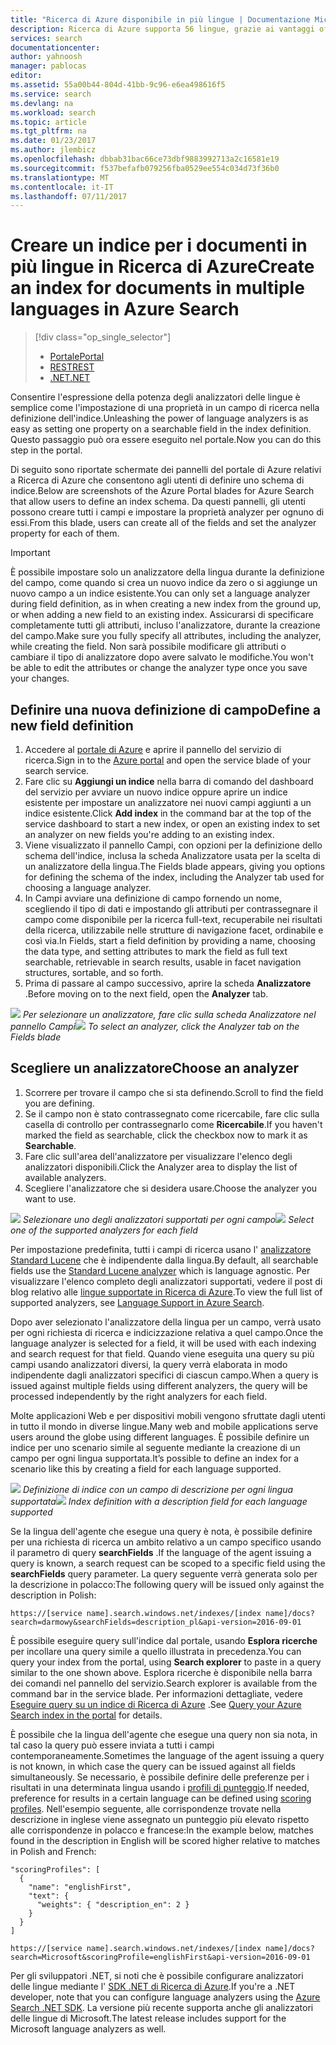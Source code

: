 ```yaml
---
title: "Ricerca di Azure disponibile in più lingue | Documentazione Microsoft"
description: Ricerca di Azure supporta 56 lingue, grazie ai vantaggi offerti dagli analizzatori delle lingue della tecnologia Lucene e di elaborazione del linguaggio naturale di Microsoft.
services: search
documentationcenter: 
author: yahnoosh
manager: pablocas
editor: 
ms.assetid: 55a00b44-804d-41bb-9c96-e6ea498616f5
ms.service: search
ms.devlang: na
ms.workload: search
ms.topic: article
ms.tgt_pltfrm: na
ms.date: 01/23/2017
ms.author: jlembicz
ms.openlocfilehash: dbbab31bac66ce73dbf9883992713a2c16581e19
ms.sourcegitcommit: f537befafb079256fba0529ee554c034d73f36b0
ms.translationtype: MT
ms.contentlocale: it-IT
ms.lasthandoff: 07/11/2017
---
```

# <a name="create-an-index-for-documents-in-multiple-languages-in-azure-search"></a><span data-ttu-id="ffd37-103">Creare un indice per i documenti in più lingue in Ricerca di Azure</span><span class="sxs-lookup"><span data-stu-id="ffd37-103">Create an index for documents in multiple languages in Azure Search</span></span>
> [!div class="op_single_selector"]
>
> * [<span data-ttu-id="ffd37-104">Portale</span><span class="sxs-lookup"><span data-stu-id="ffd37-104">Portal</span></span>](search-language-support.md)
> * [<span data-ttu-id="ffd37-105">REST</span><span class="sxs-lookup"><span data-stu-id="ffd37-105">REST</span></span>](https://msdn.microsoft.com/library/azure/dn879793.aspx)
> * [<span data-ttu-id="ffd37-106">.NET</span><span class="sxs-lookup"><span data-stu-id="ffd37-106">.NET</span></span>](https://msdn.microsoft.com/library/azure/microsoft.azure.search.models.analyzername.aspx)
>
>

<span data-ttu-id="ffd37-107">Consentire l'espressione della potenza degli analizzatori delle lingue è semplice come l'impostazione di una proprietà in un campo di ricerca nella definizione dell'indice.</span><span class="sxs-lookup"><span data-stu-id="ffd37-107">Unleashing the power of language analyzers is as easy as setting one property on a searchable field in the index definition.</span></span> <span data-ttu-id="ffd37-108">Questo passaggio può ora essere eseguito nel portale.</span><span class="sxs-lookup"><span data-stu-id="ffd37-108">Now you can do this step in the portal.</span></span>

<span data-ttu-id="ffd37-109">Di seguito sono riportate schermate dei pannelli del portale di Azure relativi a Ricerca di Azure che consentono agli utenti di definire uno schema di indice.</span><span class="sxs-lookup"><span data-stu-id="ffd37-109">Below are screenshots of the Azure Portal blades for Azure Search that allow users to define an index schema.</span></span> <span data-ttu-id="ffd37-110">Da questi pannelli, gli utenti possono creare tutti i campi e impostare la proprietà analyzer per ognuno di essi.</span><span class="sxs-lookup"><span data-stu-id="ffd37-110">From this blade, users can create all of the fields and set the analyzer property for each of them.</span></span>

> [!IMPORTANT]
> <span data-ttu-id="ffd37-111">È possibile impostare solo un analizzatore della lingua durante la definizione del campo, come quando si crea un nuovo indice da zero o si aggiunge un nuovo campo a un indice esistente.</span><span class="sxs-lookup"><span data-stu-id="ffd37-111">You can only set a language analyzer during field definition, as in when creating a new index from the ground up, or when adding a new field to an existing index.</span></span> <span data-ttu-id="ffd37-112">Assicurarsi di specificare completamente tutti gli attributi, incluso l'analizzatore, durante la creazione del campo.</span><span class="sxs-lookup"><span data-stu-id="ffd37-112">Make sure you fully specify all attributes, including the analyzer, while creating the field.</span></span> <span data-ttu-id="ffd37-113">Non sarà possibile modificare gli attributi o cambiare il tipo di analizzatore dopo avere salvato le modifiche.</span><span class="sxs-lookup"><span data-stu-id="ffd37-113">You won't be able to edit the attributes or change the analyzer type once you save your changes.</span></span>
>
>

## <a name="define-a-new-field-definition"></a><span data-ttu-id="ffd37-114">Definire una nuova definizione di campo</span><span class="sxs-lookup"><span data-stu-id="ffd37-114">Define a new field definition</span></span>
1. <span data-ttu-id="ffd37-115">Accedere al [portale di Azure](https://portal.azure.com) e aprire il pannello del servizio di ricerca.</span><span class="sxs-lookup"><span data-stu-id="ffd37-115">Sign in to the [Azure portal](https://portal.azure.com) and open the service blade of your search service.</span></span>
2. <span data-ttu-id="ffd37-116">Fare clic su **Aggiungi un indice** nella barra di comando del dashboard del servizio per avviare un nuovo indice oppure aprire un indice esistente per impostare un analizzatore nei nuovi campi aggiunti a un indice esistente.</span><span class="sxs-lookup"><span data-stu-id="ffd37-116">Click **Add index** in the command bar at the top of the service dashboard to start a new index, or open an existing index to set an analyzer on new fields you're adding to an existing index.</span></span>
3. <span data-ttu-id="ffd37-117">Viene visualizzato il pannello Campi, con opzioni per la definizione dello schema dell'indice, inclusa la scheda Analizzatore usata per la scelta di un analizzatore della lingua.</span><span class="sxs-lookup"><span data-stu-id="ffd37-117">The Fields blade appears, giving you options for defining the schema of the index, including the Analyzer tab used for choosing a language analyzer.</span></span>
4. <span data-ttu-id="ffd37-118">In Campi avviare una definizione di campo fornendo un nome, scegliendo il tipo di dati e impostando gli attributi per contrassegnare il campo come disponibile per la ricerca full-text, recuperabile nei risultati della ricerca, utilizzabile nelle strutture di navigazione facet, ordinabile e così via.</span><span class="sxs-lookup"><span data-stu-id="ffd37-118">In Fields, start a field definition by providing a name, choosing the data type, and setting attributes to mark the field as full text searchable, retrievable in search results, usable in facet navigation structures, sortable, and so forth.</span></span>
5. <span data-ttu-id="ffd37-119">Prima di passare al campo successivo, aprire la scheda **Analizzatore** .</span><span class="sxs-lookup"><span data-stu-id="ffd37-119">Before moving on to the next field, open the **Analyzer** tab.</span></span>

<span data-ttu-id="ffd37-120">![][1]
*Per selezionare un analizzatore, fare clic sulla scheda Analizzatore nel pannello Campi*</span><span class="sxs-lookup"><span data-stu-id="ffd37-120">![][1]
*To select an analyzer, click the Analyzer tab on the Fields blade*</span></span>

## <a name="choose-an-analyzer"></a><span data-ttu-id="ffd37-121">Scegliere un analizzatore</span><span class="sxs-lookup"><span data-stu-id="ffd37-121">Choose an analyzer</span></span>
1. <span data-ttu-id="ffd37-122">Scorrere per trovare il campo che si sta definendo.</span><span class="sxs-lookup"><span data-stu-id="ffd37-122">Scroll to find the field you are defining.</span></span>
2. <span data-ttu-id="ffd37-123">Se il campo non è stato contrassegnato come ricercabile, fare clic sulla casella di controllo per contrassegnarlo come **Ricercabile**.</span><span class="sxs-lookup"><span data-stu-id="ffd37-123">If you haven't marked the field as searchable, click the checkbox now to mark it as **Searchable**.</span></span>
3. <span data-ttu-id="ffd37-124">Fare clic sull'area dell'analizzatore per visualizzare l'elenco degli analizzatori disponibili.</span><span class="sxs-lookup"><span data-stu-id="ffd37-124">Click the Analyzer area to display the list of available analyzers.</span></span>
4. <span data-ttu-id="ffd37-125">Scegliere l'analizzatore che si desidera usare.</span><span class="sxs-lookup"><span data-stu-id="ffd37-125">Choose the analyzer you want to use.</span></span>

<span data-ttu-id="ffd37-126">![][2]
*Selezionare uno degli analizzatori supportati per ogni campo*</span><span class="sxs-lookup"><span data-stu-id="ffd37-126">![][2]
*Select one of the supported analyzers for each field*</span></span>

<span data-ttu-id="ffd37-127">Per impostazione predefinita, tutti i campi di ricerca usano l' [analizzatore Standard Lucene](http://lucene.apache.org/core/4_10_0/analyzers-common/org/apache/lucene/analysis/standard/StandardAnalyzer.html) che è indipendente dalla lingua.</span><span class="sxs-lookup"><span data-stu-id="ffd37-127">By default, all searchable fields use the [Standard Lucene analyzer](http://lucene.apache.org/core/4_10_0/analyzers-common/org/apache/lucene/analysis/standard/StandardAnalyzer.html) which is language agnostic.</span></span> <span data-ttu-id="ffd37-128">Per visualizzare l'elenco completo degli analizzatori supportati, vedere il post di blog relativo alle [lingue supportate in Ricerca di Azure](https://msdn.microsoft.com/library/azure/dn879793.aspx).</span><span class="sxs-lookup"><span data-stu-id="ffd37-128">To view the full list of supported analyzers, see [Language Support in Azure Search](https://msdn.microsoft.com/library/azure/dn879793.aspx).</span></span>

<span data-ttu-id="ffd37-129">Dopo aver selezionato l'analizzatore della lingua per un campo, verrà usato per ogni richiesta di ricerca e indicizzazione relativa a quel campo.</span><span class="sxs-lookup"><span data-stu-id="ffd37-129">Once the language analyzer is selected for a field, it will be used with each indexing and search request for that field.</span></span> <span data-ttu-id="ffd37-130">Quando viene eseguita una query su più campi usando analizzatori diversi, la query verrà elaborata in modo indipendente dagli analizzatori specifici di ciascun campo.</span><span class="sxs-lookup"><span data-stu-id="ffd37-130">When a query is issued against multiple fields using different analyzers, the query will be processed independently by the right analyzers for each field.</span></span>

<span data-ttu-id="ffd37-131">Molte applicazioni Web e per dispositivi mobili vengono sfruttate dagli utenti in tutto il mondo in diverse lingue.</span><span class="sxs-lookup"><span data-stu-id="ffd37-131">Many web and mobile applications serve users around the globe using different languages.</span></span> <span data-ttu-id="ffd37-132">È possibile definire un indice per uno scenario simile al seguente mediante la creazione di un campo per ogni lingua supportata.</span><span class="sxs-lookup"><span data-stu-id="ffd37-132">It’s possible to define an index for a scenario like this by creating a field for each language supported.</span></span>

<span data-ttu-id="ffd37-133">![][3]
*Definizione di indice con un campo di descrizione per ogni lingua supportata*</span><span class="sxs-lookup"><span data-stu-id="ffd37-133">![][3]
*Index definition with a description field for each language supported*</span></span>

<span data-ttu-id="ffd37-134">Se la lingua dell'agente che esegue una query è nota, è possibile definire per una richiesta di ricerca un ambito relativo a un campo specifico usando il parametro di query **searchFields** .</span><span class="sxs-lookup"><span data-stu-id="ffd37-134">If the language of the agent issuing a query is known, a search request can be scoped to a specific field using the **searchFields** query parameter.</span></span> <span data-ttu-id="ffd37-135">La query seguente verrà generata solo per la descrizione in polacco:</span><span class="sxs-lookup"><span data-stu-id="ffd37-135">The following query will be issued only against the description in Polish:</span></span>

`https://[service name].search.windows.net/indexes/[index name]/docs?search=darmowy&searchFields=description_pl&api-version=2016-09-01`

<span data-ttu-id="ffd37-136">È possibile eseguire query sull'indice dal portale, usando **Esplora ricerche** per incollare una query simile a quello illustrata in precedenza.</span><span class="sxs-lookup"><span data-stu-id="ffd37-136">You can query your index from the portal, using **Search explorer** to paste in a query similar to the one shown above.</span></span> <span data-ttu-id="ffd37-137">Esplora ricerche è disponibile nella barra dei comandi nel pannello del servizio.</span><span class="sxs-lookup"><span data-stu-id="ffd37-137">Search explorer is available from the command bar in the service blade.</span></span> <span data-ttu-id="ffd37-138">Per informazioni dettagliate, vedere [Eseguire query su un indice di Ricerca di Azure](search-explorer.md) .</span><span class="sxs-lookup"><span data-stu-id="ffd37-138">See [Query your Azure Search index in the portal](search-explorer.md) for details.</span></span>

<span data-ttu-id="ffd37-139">È possibile che la lingua dell'agente che esegue una query non sia nota, in tal caso la query può essere inviata a tutti i campi contemporaneamente.</span><span class="sxs-lookup"><span data-stu-id="ffd37-139">Sometimes the language of the agent issuing a query is not known, in which case the query can be issued against all fields simultaneously.</span></span> <span data-ttu-id="ffd37-140">Se necessario, è possibile definire delle preferenze per i risultati in una determinata lingua usando i [profili di punteggio](https://msdn.microsoft.com/library/azure/dn798928.aspx).</span><span class="sxs-lookup"><span data-stu-id="ffd37-140">If needed, preference for results in a certain language can be defined using [scoring profiles](https://msdn.microsoft.com/library/azure/dn798928.aspx).</span></span> <span data-ttu-id="ffd37-141">Nell'esempio seguente, alle corrispondenze trovate nella descrizione in inglese viene assegnato un punteggio più elevato rispetto alle corrispondenze in polacco e francese:</span><span class="sxs-lookup"><span data-stu-id="ffd37-141">In the example below, matches found in the description in English will be scored higher relative to matches in Polish and French:</span></span>

    "scoringProfiles": [
      {
        "name": "englishFirst",
        "text": {
          "weights": { "description_en": 2 }
        }
      }
    ]

`https://[service name].search.windows.net/indexes/[index name]/docs?search=Microsoft&scoringProfile=englishFirst&api-version=2016-09-01`

<span data-ttu-id="ffd37-142">Per gli sviluppatori .NET, si noti che è possibile configurare analizzatori delle lingue mediante l' [SDK .NET di Ricerca di Azure](http://www.nuget.org/packages/Microsoft.Azure.Search).</span><span class="sxs-lookup"><span data-stu-id="ffd37-142">If you're a .NET developer, note that you can configure language analyzers using the [Azure Search .NET SDK](http://www.nuget.org/packages/Microsoft.Azure.Search).</span></span> <span data-ttu-id="ffd37-143">La versione più recente supporta anche gli analizzatori delle lingue di Microsoft.</span><span class="sxs-lookup"><span data-stu-id="ffd37-143">The latest release includes support for the Microsoft language analyzers as well.</span></span>

<!-- Image References -->
[1]: ./media/search-language-support/AnalyzerTab.png
[2]: ./media/search-language-support/SelectAnalyzer.png
[3]: ./media/search-language-support/IndexDefinition.png
